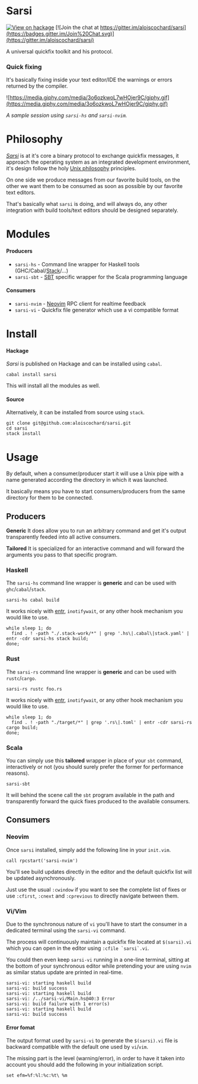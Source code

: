 Sarsi
=====

[![View on hackage](https://img.shields.io/hackage/v/sarsi.svg)](http://hackage.haskell.org/package/sarsi)
[![Join the chat at https://gitter.im/aloiscochard/sarsi](https://badges.gitter.im/Join%20Chat.svg)](https://gitter.im/aloiscochard/sarsi)

A universal quickfix toolkit and his protocol.

### Quick fixing

It's basically fixing inside your text editor/IDE the warnings or errors returned by the compiler.

![https://media.giphy.com/media/3o6ozkwoL7wHOjer9C/giphy.gif](https://media.giphy.com/media/3o6ozkwoL7wHOjer9C/giphy.gif)

*A sample session using `sarsi-hs` and `sarsi-nvim`.*

# Philosophy

*[Sarsi](https://en.wiktionary.org/wiki/sarcio#Latin)* is at it's core a binary protocol to exchange quickfix messages, it approach the operating system as an integrated development environment, it's design follow the holy [Unix philosophy](https://en.wikipedia.org/wiki/Unix_philosophy) principles.

On one side we produce messages from our favorite build tools, on the other we want them to be consumed as soon as possible by our favorite text editors.

That's basically what `sarsi` is doing, and will always do, any other integration with  build tools/text editors should be designed separately.

# Modules

#### Producers

 - `sarsi-hs` - Command line wrapper for Haskell tools (GHC/Cabal/[Stack](http://haskellstack.org/)/...)
 - `sarsi-sbt` - [SBT](http://www.scala-sbt.org/) specific wrapper for the Scala programming language

#### Consumers

 - `sarsi-nvim` - [Neovim](https://neovim.io/) RPC client for realtime feedback
 - `sarsi-vi` - Quickfix file generator which use a vi compatible format

# Install

#### Hackage

*Sarsi* is published on Hackage and can be installed using `cabal`.

	cabal install sarsi

This will install all the modules as well.

#### Source

Alternatively, it can be installed from source using `stack`.
	
	git clone git@github.com:aloiscochard/sarsi.git
	cd sarsi
	stack install

# Usage

By default, when a consumer/producer start it will use a Unix pipe with a name generated according the directory in which it was launched.

It basically means you have to start consumers/producers from the same directory for them to be connected.

## Producers

**Generic**
It does allow you to run an arbitrary command and get it's output transparently feeded into all active consumers.

**Tailored**
It is specialized for an interactive command and will forward the arguments you pass to that specific program.

### Haskell

The `sarsi-hs` command line wrapper is **generic** and can be used with `ghc`/`cabal`/`stack`.

	sarsi-hs cabal build

It works nicely with [entr](http://entrproject.org/), `inotifywait`, or any other hook mechanism you would like to use.

```
while sleep 1; do 
  find . ! -path "./.stack-work/*" | grep '.hs\|.cabal\|stack.yaml' | entr -cdr sarsi-hs stack build; 
done;
```

### Rust

The `sarsi-rs` command line wrapper is **generic** and can be used with `rustc`/`cargo`.

	sarsi-rs rustc foo.rs

It works nicely with [entr](http://entrproject.org/), `inotifywait`, or any other hook mechanism you would like to use.

```shell
while sleep 1; do 
  find . ! -path "./target/*" | grep '.rs\|.toml' | entr -cdr sarsi-rs cargo build;
done;
```

### Scala

You can simply use this **tailored** wrapper in place of your `sbt` command, interactively or not (you should surely prefer the former for performance reasons).

	sarsi-sbt

It will behind the scene call the `sbt` program available in the path and transparently forward the quick fixes produced to the available consumers.

## Consumers


### Neovim

Once `sarsi` installed, simply add the following line in your `init.vim`.

	call rpcstart('sarsi-nvim') 

You'll see build updates directly in the editor and the default quickfix list will be updated asynchronously.

Just use the usual `:cwindow` if you want to see the complete list of fixes or use `:cfirst`, `:cnext` and `:cprevious` to directly navigate between them.

### Vi/Vim

Due to the synchronous nature of `vi` you'll have to start the consumer in a dedicated terminal using the `sarsi-vi` command.

The process will continuously maintain a quickfix file located at `$(sarsi).vi` which you can open in the editor using ```:cfile `sarsi`.vi```.

You could then even keep `sarsi-vi` running in a one-line terminal, sitting at the bottom of your synchronous editor while pretending your are using `nvim` as similar status update are printed in real-time.

```
sarsi-vi: starting haskell build
sarsi-vi: build success
sarsi-vi: starting haskell build
sarsi-vi: /../sarsi-vi/Main.hs@40:3 Error
sarsi-vi: build failure with 1 error(s)
sarsi-vi: starting haskell build
sarsi-vi: build success
```

#### Error fomat

The output format used by `sarsi-vi` to generate the  `$(sarsi).vi` file is backward compatible with the default one used by `vi`/`vim`.

The missing part is the level (warning/error), in order to have it taken into account you should add the following in your initialization script.

`set efm=%f:%l:%c:%t\ %m`
